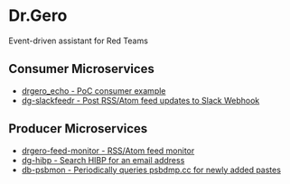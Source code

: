 # Dr.Gero
Event-driven assistant for Red Teams

## Consumer Microservices
- [drgero_echo - PoC consumer example](https://github.com/n0ncetonic/drgero_echo)
- [dg-slackfeedr - Post RSS/Atom feed updates to Slack Webhook](https://github.com/n0ncetonic/dg-slackfeedr)

## Producer Microservices
- [drgero-feed-monitor - RSS/Atom feed monitor](https://github.com/n0ncetonic/drgero-feed-monitor)
- [dg-hibp - Search HIBP for an email address](https://github.com/BlacksunLabs/dg-hibp)
- [db-psbmon - 
Periodically queries psbdmp.cc for newly added pastes](https://github.com/BlacksunLabs/dg-psbmon)

